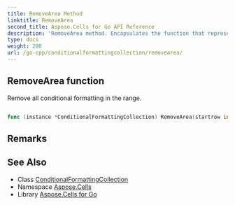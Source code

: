 ```yaml
---
title: RemoveArea Method 
linktitle: RemoveArea
second_title: Aspose.Cells for Go API Reference
description: 'RemoveArea method. Encapsulates the function that represents removearea in Go.'
type: docs
weight: 200
url: /go-cpp/conditionalformattingcollection/removearea/
---
```


## RemoveArea function

Remove all conditional formatting in the range.

```go

func (instance *ConditionalFormattingCollection) RemoveArea(startrow int32, startcolumn int32, totalrows int32, totalcolumns int32)  error

```

## Remarks


## See Also

* Class [ConditionalFormattingCollection](../)
* Namespace [Aspose.Cells](../../)
* Library [Aspose.Cells for Go](../../../)
